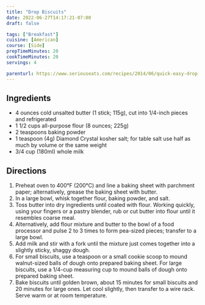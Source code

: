 ```yaml
---
title: "Drop Biscuits"
date: 2022-06-27T14:17:21-07:00
draft: false

tags: ["Breakfast"]
cuisine: [American]
course: [Side]
prepTimeMinutes: 20
cookTimeMinutes: 20
servings: 4

parenturl: https://www.seriouseats.com/recipes/2014/06/quick-easy-drop-biscuits-recipe.html
---
```



## Ingredients

- 4 ounces cold unsalted butter (1 stick; 115g), cut into 1/4-inch pieces and refrigerated
- 1 1/2 cups all-purpose flour (8 ounces; 225g)
- 2 teaspoons baking powder
- 1 teaspoon (4g) Diamond Crystal kosher salt; for table salt use half as much by volume or the same weight
- 3/4 cup (180ml) whole milk

## Directions

1. Preheat oven to 400°F (200°C) and line a baking sheet with parchment paper; alternatively, grease the baking sheet with butter.
1. In a large bowl, whisk together flour, baking powder, and salt.
1. Toss butter into dry ingredients until coated with flour. Working quickly, using your fingers or a pastry blender, rub or cut butter into flour until it resembles coarse meal.
1. Alternatively, add flour mixture and butter to the bowl of a food processor and pulse 2 to 3 times to form pea-sized pieces; transfer to a large bowl.
1. Add milk and stir with a fork until the mixture just comes together into a slightly sticky, shaggy dough.
1. For small biscuits, use a teaspoon or a small cookie scoop to mound walnut-sized balls of dough onto prepared baking sheet. For large biscuits, use a 1/4-cup measuring cup to mound balls of dough onto prepared baking sheet.
1. Bake biscuits until golden brown, about 15 minutes for small biscuits and 20 minutes for large ones. Let cool slightly, then transfer to a wire rack. Serve warm or at room temperature.
